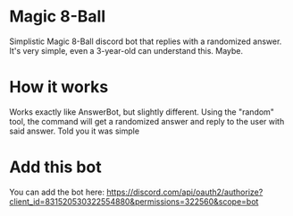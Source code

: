 # Magic 8-Ball

Simplistic Magic 8-Ball discord bot that replies with a randomized answer. It's very simple, even a 3-year-old can understand this. Maybe.

# How it works

Works exactly like AnswerBot, but slightly different. Using the "random" tool, the command will get a randomized answer and reply to the user with said answer. Told you it was simple

# Add this bot

You can add the bot here: https://discord.com/api/oauth2/authorize?client_id=831520530322554880&permissions=322560&scope=bot
